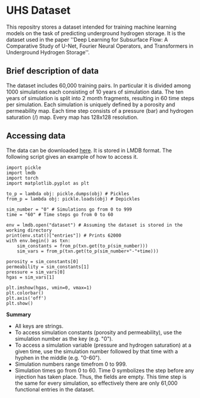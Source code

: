 # UHS Dataset

This repositry stores a dataset intended for training machine learning models on the task of predicting underground hydrogen storage. It is the dataset used in the paper ''Deep Learning for Subsurface Flow: A Comparative Study of U-Net, Fourier Neural Operators, and Transformers in Underground Hydrogen Storage''.

## Brief description of data

The dataset includes 60,000 training pairs. In particular it is divided among 1000 simulations each consisting of 10 years of simulation data. The ten years of simulation is split into 2 month fragments, resulting in 60 time steps per simulation. Each simulation is uniquely defined by a porosity and permeability map. Each time step consists of a pressure (bar) and hydrogen saturation (/) map. Every map has 128x128 resolution.

## Accessing data

The data can be downloaded [here](https://drive.google.com/drive/folders/1srqvMGkF0or4eLNA6L5b9H4S7uUS49Ir?usp=sharing). It is stored in LMDB format. The following script gives an example of how to access it.
```
import pickle
import lmdb
import torch
import matplotlib.pyplot as plt

to_p = lambda obj: pickle.dumps(obj) # Pickles
from_p = lambda obj: pickle.loads(obj) # Depickles

sim_number = "0" # Simulations go from 0 to 999
time = "60" # Time steps go from 0 to 60

env = lmdb.open("dataset") # Assuming the dataset is stored in the working directory
print(env.stat()["entries"]) # Prints 62000
with env.begin() as txn:
    sim_constants = from_p(txn.get(to_p(sim_number)))
    sim_vars = from_p(txn.get(to_p(sim_number+"-"+time)))
    
porosity = sim_constants[0]
permeability = sim_constants[1]
pressure = sim_vars[0]
hgas = sim_vars[1]

plt.imshow(hgas, vmin=0, vmax=1)
plt.colorbar()
plt.axis('off')
plt.show()
```

**Summary**
* All keys are strings.
* To access simulation constants (porosity and permeability), use the simulation number as the key (e.g. "0").
* To access a simulation variable (pressure and hydrogen saturation) at a given time, use the simulation number followed by that time with a hyphen in the middle (e.g. "0-60").
* Simulation numbers range timefrom 0 to 999.
* Simulation times go from 0 to 60. Time 0 symbolizes the step before any injection has taken place. Thus, the fields are empty. This time step is the same for every simulation, so effectively there are only  61,000 functional entries in the dataset.
